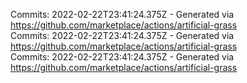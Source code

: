 Commits: 2022-02-22T23:41:24.375Z - Generated via https://github.com/marketplace/actions/artificial-grass
<br>
Commits: 2022-02-22T23:41:24.375Z - Generated via https://github.com/marketplace/actions/artificial-grass
<br>
Commits: 2022-02-22T23:41:24.375Z - Generated via https://github.com/marketplace/actions/artificial-grass
<br>
